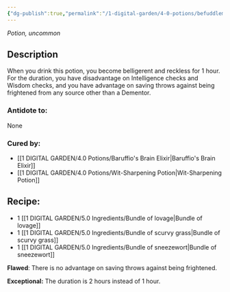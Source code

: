 ```yaml
---
{"dg-publish":true,"permalink":"/1-digital-garden/4-0-potions/befuddlement-draught/","tags":["potion","yr5","uncommon"]}
---
```


*Potion, uncommon* 

## Description
When you drink this potion, you become belligerent and reckless for 1 hour. For the duration, you have disadvantage on Intelligence checks and Wisdom checks, and you have advantage on saving throws against being frightened from any source other than a Dementor.

### Antidote to: 
None

### Cured by:
- [[1 DIGITAL GARDEN/4.0 Potions/Baruffio's Brain Elixir\|Baruffio's Brain Elixir]]
- [[1 DIGITAL GARDEN/4.0 Potions/Wit-Sharpening Potion\|Wit-Sharpening Potion]]

## Recipe:

* 1 [[1 DIGITAL GARDEN/5.0 Ingredients/Bundle of lovage\|Bundle of lovage]]
* 1 [[1 DIGITAL GARDEN/5.0 Ingredients/Bundle of scurvy grass\|Bundle of scurvy grass]]
* 1 [[1 DIGITAL GARDEN/5.0 Ingredients/Bundle of sneezewort\|Bundle of sneezewort]]

**Flawed**:
There is no advantage on saving throws against being frightened.

**Exceptional:** 
The duration is 2 hours instead of 1 hour.